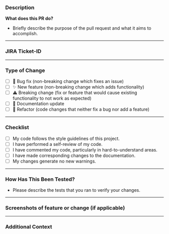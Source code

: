 ### **Description**
**What does this PR do?**
- Briefly describe the purpose of the pull request and what it aims to accomplish.

---

### **JIRA Ticket-ID**

---

### **Type of Change**

- [ ] 🐛 Bug fix (non-breaking change which fixes an issue)
- [ ] ✨ New feature (non-breaking change which adds functionality)
- [ ] ⚠️ Breaking change (fix or feature that would cause existing functionality to not work as expected)
- [ ] 📝 Documentation update
- [ ] 🔄 Refactor (code changes that neither fix a bug nor add a feature)

---

### **Checklist**

- [ ] My code follows the style guidelines of this project.
- [ ] I have performed a self-review of my code.
- [ ] I have commented my code, particularly in hard-to-understand areas.
- [ ] I have made corresponding changes to the documentation.
- [ ] My changes generate no new warnings.

---

### **How Has This Been Tested?**

- Please describe the tests that you ran to verify your changes.

---

### **Screenshots of feature or change (if applicable)**

<!-- If applicable, add screenshots to help explain your changes. -->

---

### **Additional Context**

<!-- Add any other context or screenshots about the pull request here. -->

